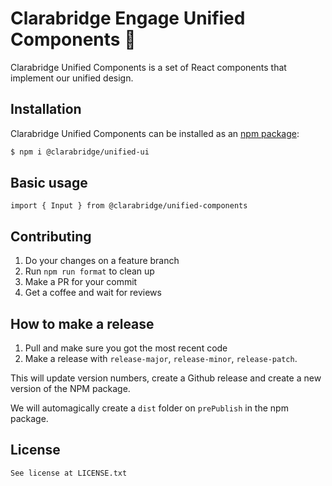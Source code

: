 # Clarabridge Engage Unified Components :construction:

Clarabridge Unified Components is a set of React components that implement our unified design.

## Installation

Clarabridge Unified Components can be installed as an [npm package](https://www.npmjs.com/package/@clarabridge/unified-ui):

```bash
$ npm i @clarabridge/unified-ui
```

## Basic usage

`import { Input } from @clarabridge/unified-components`

## Contributing

1. Do your changes on a feature branch
2. Run  `npm run format` to clean up
3. Make a PR for your commit
4. Get a coffee and wait for reviews

## How to make a release

1. Pull and make sure you got the most recent code
2. Make a release with `release-major`, `release-minor`, `release-patch`.

This will update version numbers, create a Github release and create a new version of the NPM package.

We will automagically create a `dist` folder on `prePublish` in the npm package.

## License
````
See license at LICENSE.txt
